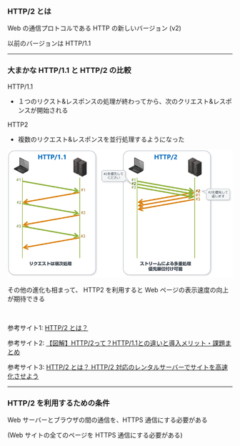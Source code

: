 ### HTTP/2 とは

Web の通信プロトコルである HTTP の新しいバージョン (v2)

以前のバージョンは HTTP/1.1

---

### 大まかな HTTP/1.1 と HTTP/2 の比較


HTTP/1.1
- １つのリクスト&レスポンスの処理が終わってから、次のクリエスト&レスポンスが開始される

HTTP2
- 複数のリクエスト&レスポンスを並行処理するようになった

<img src="./img/HTTP2.png" />

<br>

その他の進化も相まって、 HTTP2 を利用すると Web ページの表示速度の向上が期待できる

<br>

参考サイト1: [HTTP/2 とは？](https://www.cybertrust.co.jp/blog/ssl/knowledge/http2.html)

参考サイト2: [【図解】HTTP/2って？HTTP/1.1との違いと導入メリット・課題まとめ](https://www.kagoya.jp/howto/it-glossary/security/http-2/)

参考サイト3: [HTTP/2 とは？ HTTP/2 対応のレンタルサーバーでサイトを高速化させよう](https://knowledge.cpi.ad.jp/basic-knowledge/http2-help/)

---

### HTTP/2 を利用するための条件

Web サーバーとブラウザの間の通信を、HTTPS 通信にする必要がある

(Web サイトの全てのページを HTTPS 通信にする必要がある)
